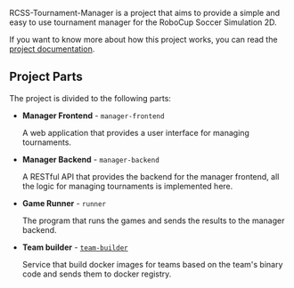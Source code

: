 RCSS-Tournament-Manager is a project that aims to provide a simple and easy to use tournament manager for the RoboCup Soccer Simulation 2D. 

If you want to know more about how this project works, you can read the [project documentation](https://github.com/RCSS-Tournament-Manager/docs).

## Project Parts
The project is divided to the following parts:

- **Manager Frontend** - `manager-frontend`

   A web application that provides a user interface for managing tournaments.

- **Manager Backend** - `manager-backend`

  A RESTful API that provides the backend for the manager frontend, all the logic for managing tournaments is implemented here.

- **Game Runner** - `runner`

  The program that runs the games and sends the results to the manager backend.

- **Team builder** - [`team-builder`](https://github.com/RCSS-Tournament-Manager/team-builder)

  Service that build docker images for teams based on the team's binary code and sends them to docker registry.
